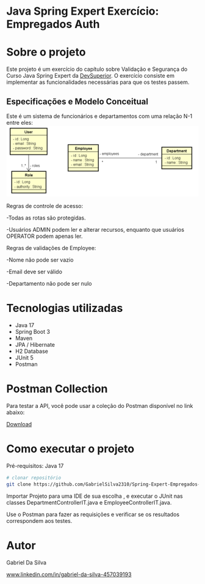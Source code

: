 # Java Spring Expert Exercício: Empregados Auth 


# Sobre o projeto
Este projeto é um exercício do capítulo sobre Validação e Segurança do Curso Java Spring Expert da [DevSuperior](https://devsuperior.com.br "Site da DevSuperior").
O exercício consiste em implementar as funcionalidades necessárias para que os testes passem.


## Especificações e Modelo Conceitual
Este é um sistema de funcionários e departamentos com uma relação N-1 entre eles:
![Modelo Conceitual](https://github.com/GabrielSilva2310/Assets/blob/main/Images%20Java%20Spring%20Expert/Valida%C3%A7%C3%A3o%20e%20Seguran%C3%A7a/Modelo%20Conceitual.png)

Regras de controle de acesso:

-Todas as rotas são protegidas.

-Usuários ADMIN podem ler e alterar recursos, enquanto que usuários OPERATOR podem apenas ler.


Regras de validações de Employee:

-Nome não pode ser vazio

-Email deve ser válido

-Departamento não pode ser nulo



# Tecnologias utilizadas
- Java 17
- Spring Boot 3
- Maven
- JPA / Hibernate
- H2 Database
- JUnit 5
- Postman

# Postman Collection
  Para testar a API, você pode usar a coleção do Postman disponível no link abaixo:
  
  [Download](https://github.com/GabrielSilva2310/Assets/blob/main/Postman%20Collections%20and%20Enviroments/Spring%20Expert/Empregados-Auth/Desafio%20Empregados%20Auth.postman_collection%20(1).json)

# Como executar o projeto

Pré-requisitos: Java 17

```bash
# clonar repositório
git clone https://github.com/GabrielSilva2310/Spring-Expert-Empregados-Auth.git
```
Importar Projeto para uma IDE de sua escolha , e executar o JUnit nas classes DepartmentControllerIT.java e EmployeeControllerIT.java.

Use o Postman para fazer as requisições e verificar se os resultados correspondem aos testes.

# Autor

Gabriel Da Silva 

www.linkedin.com/in/gabriel-da-silva-457039193

